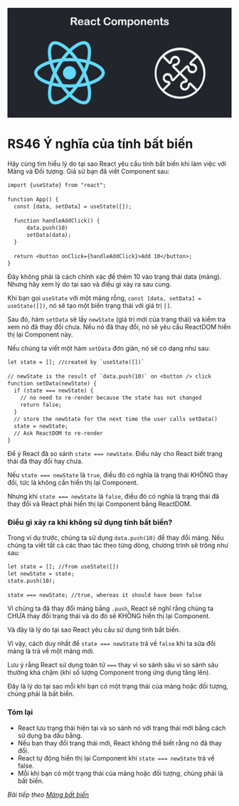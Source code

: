 
![Create-HTML-1](images/components.jpg) 

# RS46 Ý nghĩa của tính bất biến

Hãy cùng tìm hiểu lý do tại sao React yêu cầu tính bất biến khi làm việc với Mảng và Đối tượng. Giả sử bạn đã viết Component sau:

```
import {useState} from "react";

function App() {
  const [data, setData] = useState([]);
  
  function handleAddClick() {
      data.push(10)
      setData(data);
  }

  return <button onClick={handleAddClick}>Add 10</button>;
}
```

Đây không phải là cách chính xác để thêm 10 vào trạng thái data (mảng). Nhưng hãy xem lý do tại sao và điều gì xảy ra sau cùng.

Khi bạn gọi `useState` với một mảng rỗng, `const [data, setData] = useState([])`, nó sẽ tạo một biến trạng thái với giá trị `[]`.

Sau đó, hàm `setData` sẽ lấy `newState` (giá trị mới của trạng thái) và kiểm tra xem nó đã thay đổi chưa. Nếu nó đã thay đổi, nó sẽ yêu cầu ReactDOM hiển thị lại Component này.

Nếu chúng ta viết một hàm `setData` đơn giản, nó sẽ có dạng như sau:

```
let state = []; //created by `useState([])`

// newState is the result of `data.push(10)` on <button /> click 
function setData(newState) {
  if (state === newState) {
    // no need to re-render because the state has not changed
    return false;
  }
  // store the newState for the next time the user calls setData()
  state = newState;
  // Ask ReactDOM to re-render
}
```

Để ý React đã so sánh `state === newState`. Điều này cho React biết trạng thái đã thay đổi hay chưa.

Nếu `state === newState` là `true`, điều đó có nghĩa là trạng thái KHÔNG thay đổi, tức là không cần hiển thị lại Component.

Nhưng khi `state === newState` là `false`, điều đó có nghĩa là trạng thái đã thay đổi và React phải hiển thị lại Component bằng ReactDOM.

### Điều gì xảy ra khi không sử dụng tính bất biến?

Trong ví dụ trước, chúng ta sử dụng `data.push(10)` để thay đổi mảng. Nếu chúng ta viết tất cả các thao tác theo từng dòng, chương trình sẽ trông như sau:

```
let state = []; //from useState([])
let newState = state;
state.push(10);

state === newState; //true, whereas it should have been false
```
Vì chúng ta đã thay đổi mảng bằng `.push`, React sẽ nghĩ rằng chúng ta CHƯA thay đổi trạng thái và do đó sẽ KHÔNG hiển thị lại Component.

Và đây là lý do tại sao React yêu cầu sử dụng tính bất biến.

Vì vậy, cách duy nhất để `state === newState` trả về `false` khi ta sửa đổi mảng là trả về một mảng mới. 

Lưu ý rằng React sử dụng toán tử `===` thay vì so sánh sâu vì so sánh sâu thường khá chậm (khi số lượng Component trong ứng dụng tăng lên).

Đây là lý do tại sao mỗi khi bạn có một trạng thái của mảng hoặc đối tượng, chúng phải là bất biến.

### Tóm lại

- React lưu trạng thái hiện tại và so sánh nó với trạng thái mới bằng cách sử dụng ba dấu bằng.
- Nếu bạn thay đổi trạng thái mới, React không thể biết rằng nó đã thay đổi.
- React tự động hiển thị lại Component khi `state === newState` trả về false.
- Mỗi khi bạn có một trạng thái của mảng hoặc đối tượng, chúng phải là bất biến.

*Bài tiếp theo [Mảng bất biến](/lesson/session/session_047_immutable_array.md)*